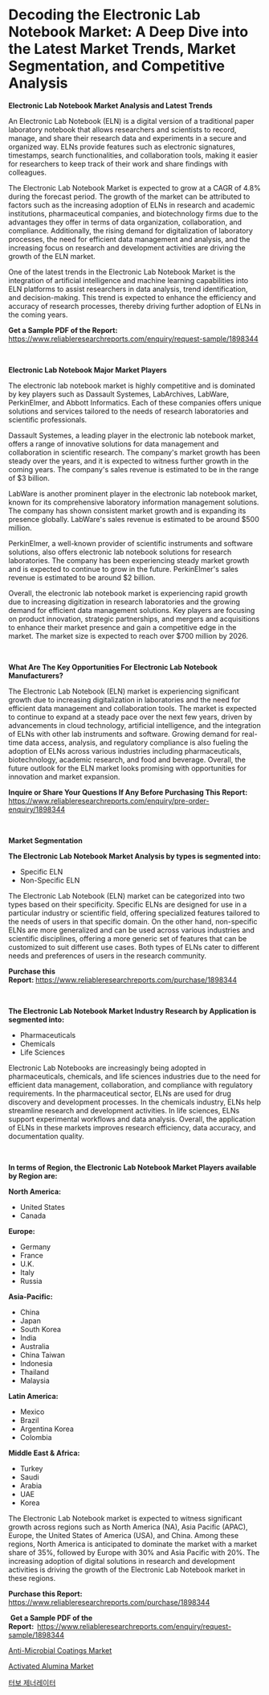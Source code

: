 <p><h1>Decoding the Electronic Lab Notebook Market: A Deep Dive into the Latest Market Trends, Market Segmentation, and Competitive Analysis</h1></p><p><strong>Electronic Lab Notebook Market Analysis and Latest Trends</strong></p>
<p><p>An Electronic Lab Notebook (ELN) is a digital version of a traditional paper laboratory notebook that allows researchers and scientists to record, manage, and share their research data and experiments in a secure and organized way. ELNs provide features such as electronic signatures, timestamps, search functionalities, and collaboration tools, making it easier for researchers to keep track of their work and share findings with colleagues.</p><p>The Electronic Lab Notebook Market is expected to grow at a CAGR of 4.8% during the forecast period. The growth of the market can be attributed to factors such as the increasing adoption of ELNs in research and academic institutions, pharmaceutical companies, and biotechnology firms due to the advantages they offer in terms of data organization, collaboration, and compliance. Additionally, the rising demand for digitalization of laboratory processes, the need for efficient data management and analysis, and the increasing focus on research and development activities are driving the growth of the ELN market.</p><p>One of the latest trends in the Electronic Lab Notebook Market is the integration of artificial intelligence and machine learning capabilities into ELN platforms to assist researchers in data analysis, trend identification, and decision-making. This trend is expected to enhance the efficiency and accuracy of research processes, thereby driving further adoption of ELNs in the coming years.</p></p>
<p><strong>Get a Sample PDF of the Report:&nbsp;</strong> <a href="https://www.reliableresearchreports.com/enquiry/request-sample/1898344">https://www.reliableresearchreports.com/enquiry/request-sample/1898344</a></p>
<p>&nbsp;</p>
<p><strong>Electronic Lab Notebook Major Market Players</strong></p>
<p><p>The electronic lab notebook market is highly competitive and is dominated by key players such as Dassault Systemes, LabArchives, LabWare, PerkinElmer, and Abbott Informatics. Each of these companies offers unique solutions and services tailored to the needs of research laboratories and scientific professionals.</p><p>Dassault Systemes, a leading player in the electronic lab notebook market, offers a range of innovative solutions for data management and collaboration in scientific research. The company's market growth has been steady over the years, and it is expected to witness further growth in the coming years. The company's sales revenue is estimated to be in the range of $3 billion.</p><p>LabWare is another prominent player in the electronic lab notebook market, known for its comprehensive laboratory information management solutions. The company has shown consistent market growth and is expanding its presence globally. LabWare's sales revenue is estimated to be around $500 million.</p><p>PerkinElmer, a well-known provider of scientific instruments and software solutions, also offers electronic lab notebook solutions for research laboratories. The company has been experiencing steady market growth and is expected to continue to grow in the future. PerkinElmer's sales revenue is estimated to be around $2 billion.</p><p>Overall, the electronic lab notebook market is experiencing rapid growth due to increasing digitization in research laboratories and the growing demand for efficient data management solutions. Key players are focusing on product innovation, strategic partnerships, and mergers and acquisitions to enhance their market presence and gain a competitive edge in the market. The market size is expected to reach over $700 million by 2026.</p></p>
<p>&nbsp;</p>
<p><strong>What Are The Key Opportunities For Electronic Lab Notebook Manufacturers?</strong></p>
<p><p>The Electronic Lab Notebook (ELN) market is experiencing significant growth due to increasing digitalization in laboratories and the need for efficient data management and collaboration tools. The market is expected to continue to expand at a steady pace over the next few years, driven by advancements in cloud technology, artificial intelligence, and the integration of ELNs with other lab instruments and software. Growing demand for real-time data access, analysis, and regulatory compliance is also fueling the adoption of ELNs across various industries including pharmaceuticals, biotechnology, academic research, and food and beverage. Overall, the future outlook for the ELN market looks promising with opportunities for innovation and market expansion.</p></p>
<p><strong>Inquire or Share Your Questions If Any Before Purchasing This Report:</strong> <a href="https://www.reliableresearchreports.com/enquiry/pre-order-enquiry/1898344">https://www.reliableresearchreports.com/enquiry/pre-order-enquiry/1898344</a></p>
<p>&nbsp;</p>
<p><strong>Market Segmentation</strong></p>
<p><strong>The Electronic Lab Notebook Market Analysis by types is segmented into:</strong></p>
<p><ul><li>Specific ELN</li><li>Non-Specific ELN</li></ul></p>
<p><p>The Electronic Lab Notebook (ELN) market can be categorized into two types based on their specificity. Specific ELNs are designed for use in a particular industry or scientific field, offering specialized features tailored to the needs of users in that specific domain. On the other hand, non-specific ELNs are more generalized and can be used across various industries and scientific disciplines, offering a more generic set of features that can be customized to suit different use cases. Both types of ELNs cater to different needs and preferences of users in the research community.</p></p>
<p><strong>Purchase this Report:&nbsp;</strong><a href="https://www.reliableresearchreports.com/purchase/1898344">https://www.reliableresearchreports.com/purchase/1898344</a></p>
<p>&nbsp;</p>
<p><strong>The Electronic Lab Notebook Market Industry Research by Application is segmented into:</strong></p>
<p><ul><li>Pharmaceuticals</li><li>Chemicals</li><li>Life Sciences</li></ul></p>
<p><p>Electronic Lab Notebooks are increasingly being adopted in pharmaceuticals, chemicals, and life sciences industries due to the need for efficient data management, collaboration, and compliance with regulatory requirements. In the pharmaceutical sector, ELNs are used for drug discovery and development processes. In the chemicals industry, ELNs help streamline research and development activities. In life sciences, ELNs support experimental workflows and data analysis. Overall, the application of ELNs in these markets improves research efficiency, data accuracy, and documentation quality.</p></p>
<p>&nbsp;</p>
<p><strong>In terms of Region, the Electronic Lab Notebook Market Players available by Region are:</strong></p>
<p>
    <p> <strong> North America: </strong>
        <ul>
            <li>United States</li>
            <li>Canada</li>
        </ul>
        </p> 
    <p> <strong> Europe: </strong>
        <ul>
            <li>Germany</li>
            <li>France</li>
            <li>U.K.</li>
            <li>Italy</li>
            <li>Russia</li>
        </ul>
        </p> 
    <p> <strong> Asia-Pacific: </strong>
        <ul>
            <li>China</li>
            <li>Japan</li>
            <li>South Korea</li>
            <li>India</li>
            <li>Australia</li>
            <li>China Taiwan</li>
            <li>Indonesia</li>
            <li>Thailand</li>
            <li>Malaysia</li>
        </ul>
        </p> 
    <p> <strong> Latin America: </strong>
        <ul>
            <li>Mexico</li>
            <li>Brazil</li>
            <li>Argentina Korea</li>
            <li>Colombia</li>
        </ul>
        </p> 
    <p> <strong> Middle East & Africa: </strong>
        <ul>
            <li>Turkey</li>
            <li>Saudi</li>
            <li>Arabia</li>
            <li>UAE</li>
            <li>Korea</li>
        </ul>
    </p>
    </p>
<p><p>The Electronic Lab Notebook market is expected to witness significant growth across regions such as North America (NA), Asia Pacific (APAC), Europe, the United States of America (USA), and China. Among these regions, North America is anticipated to dominate the market with a market share of 35%, followed by Europe with 30% and Asia Pacific with 20%. The increasing adoption of digital solutions in research and development activities is driving the growth of the Electronic Lab Notebook market in these regions.</p></p>
<p><strong>Purchase this Report: </strong><a href="https://www.reliableresearchreports.com/purchase/1898344">https://www.reliableresearchreports.com/purchase/1898344</a></p>
<p>&nbsp;<strong>Get a Sample PDF of the Report:&nbsp;&nbsp;</strong><a href="https://www.reliableresearchreports.com/enquiry/request-sample/1898344">https://www.reliableresearchreports.com/enquiry/request-sample/1898344</a></p>
<p><strong></strong></p>
<p><p><a href="https://glittery-fuchsia-86a.notion.site/Anti-Microbial-Coatings-Market-Size-Reflecting-a-Forecast-Till-2031-Market-By-Type-By-Application--8ca3264aceb243b2a697b6058e42e7d4">Anti-Microbial Coatings Market</a></p><p><a href="https://acidic-farm-354.notion.site/Activated-Alumina-Market-Offers-Provide-Insightful-Data-for-the-Time-Period-from-2024-to-2031-and-al-499e051d7cac41e393734617f48b8d8e">Activated Alumina Market</a></p><p><a href="https://medium.com/@genius6587678/%ED%84%B0%EB%B3%B4%EB%B0%9C%EC%A0%84%EA%B8%B0-%EC%8B%9C%EC%9E%A5-%EA%B2%BD%EC%9F%81-%EB%B6%84%EC%84%9D-%EC%8B%9C%EC%9E%A5-%ED%8A%B8%EB%A0%8C%EB%93%9C-%EB%B0%8F-2031%EB%85%84%EA%B9%8C%EC%A7%80%EC%9D%98-%EC%98%88%EC%B8%A1-0b496b6b3c5b">터보 제너레이터</a></p></p>